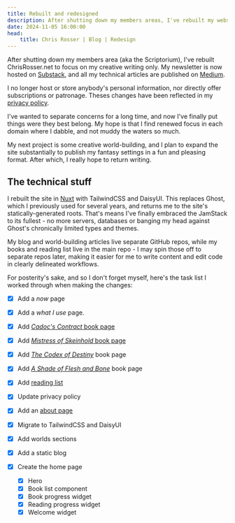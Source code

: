 ```yaml
---
title: Rebuilt and redesigned
description: After shutting down my members areas, I've rebuilt my website to focus on my stories and worlds.
date: 2024-11-05 16:00:00
head:
    title: Chris Rosser | Blog | Redesign
---
```


After shutting down my members area (aka the Scriptorium), I've rebuilt ChrisRosser.net to focus on my creative writing only. My newsletter is now hosted on [Substack](https://chrisrosser.substack.com/), and all my technical articles are published on [Medium](https://medium.com/@chrisrosser).

I no longer host or store anybody's personal information, nor directly offer subscriptions or patronage. Theses changes have been reflected in my [privacy policy](/privacy).

I've wanted to separate concerns for a long time, and now I've finally put things were they best belong. My hope is that I find renewed focus in each domain where I dabble, and not muddy the waters so much.

My next project is some creative world-building, and I plan to expand the site substantially to publish my fantasy settings in a fun and pleasing format. After which, I really hope to return writing.


## The technical stuff

I rebuilt the site in [Nuxt](https://nuxt.com) with TailwindCSS and DaisyUI. This replaces Ghost, which I previously used for several years, and returns me to the site's statically-generated roots. That's means I've finally embraced the JamStack to its fullest - no more servers, databases or banging my head against Ghost's chronically limited types and themes.

My blog and world-building articles live separate GitHub repos, while my books and reading list live in the main repo - I may spin those off to separate repos later, making it easier for me to write content and edit code in clearly delineated workflows.  

For posterity's sake, and so I don't forget myself, here's the task list I worked through when making the changes:

- [x] Add a _now_ page
- [x] Add a _what I use_ page.
- [x] Add [_Cadoc's Contract_ book page](/books/cadocs-contract)
- [x] Add [_Mistress of Skeinhold_ book page](/books/mistress-of-skeinhold)
- [x] Add [_The Codex of Destiny_](/books/codex-of-destiny) book page
- [x] Add [_A Shade of Flesh and Bone_](/books/shade-flesh-bone) book page
- [x] Add [reading list](/reading)
- [x] Update privacy policy
- [x] Add an [about page](/about)
- [x] Migrate to TailwindCSS and DaisyUI
- [x] Add worlds sections
- [x] Add a static blog
- [x] Create the home page

    - [x] Hero
    - [x] Book list component
    - [x] Book progress widget
    - [x] Reading progress widget
    - [x] Welcome widget